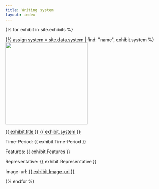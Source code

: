 ```yaml
---
title: Writing system
layout: index
---
```


{% for exhibit in site.exhibits %}

  {% assign system = site.data.system | find: "name", exhibit.system %}
  <a href = "{{ exhibit.url | relative_url }}"><img src="{{ exhibit.image-url }}" width = 256></a>
  <p><a href = "{{ exhibit.url | relative_url }}">{{ exhibit.title }}</a>  <a href = "{{ system.homepage }}">{{ exhibit.system }}</a></p>

  <p>Time-Period: {{ exhibit.Time-Period }}</p>
  <p>Features: {{ exhibit.Features }}</p>
  <p>Representative: {{ exhibit.Representative }}</p>
  <p>Image-url: <a href="{{ exhibit.Image-url }}">{{ exhibit.Image-url }}</a></p>



{% endfor %}
